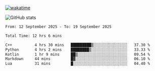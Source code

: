 [![wakatime](https://wakatime.com/badge/user/ef685785-b2de-4416-b5c6-df540c453238.svg)](https://wakatime.com/@ef685785-b2de-4416-b5c6-df540c453238)

![GitHub stats](https://github-readme-stats.vercel.app/api?username=songhahaha66)
<!--START_SECTION:waka-->

```txt
From: 12 September 2025 - To: 19 September 2025

Total Time: 12 hrs 6 mins

C++          4 hrs 30 mins   █████████▒░░░░░░░░░░░░░░░   37.30 %
Python       4 hrs 2 mins    ████████▒░░░░░░░░░░░░░░░░   33.33 %
Kotlin       1 hr 9 mins     ██▒░░░░░░░░░░░░░░░░░░░░░░   09.54 %
Markdown     44 mins         █▓░░░░░░░░░░░░░░░░░░░░░░░   06.10 %
Lua          31 mins         █░░░░░░░░░░░░░░░░░░░░░░░░   04.40 %
```

<!--END_SECTION:waka-->

